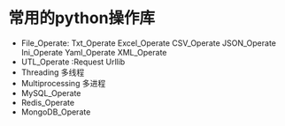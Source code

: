 # 常用的python操作库
           
- File_Operate:
  Txt_Operate
  Excel_Operate
  CSV_Operate
  JSON_Operate
  Ini_Operate
  Yaml_Operate
  XML_Operate
- UTL_Operate :Request Urllib
- Threading 多线程
- Multiprocessing 多进程
- MySQL_Operate
- Redis_Operate
- MongoDB_Operate
